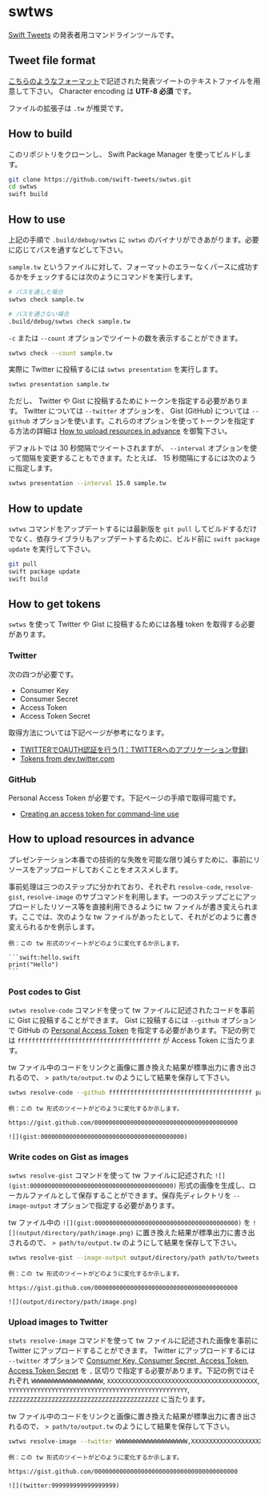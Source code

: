 # swtws

[Swift Tweets](https://swift-tweets.github.io/) の発表者用コマンドラインツールです。

## Tweet file format

[こちらのようなフォーマット](https://gist.github.com/koher/6707cd98ea3a2c29f58c0fdecbe4825c)で記述された発表ツイートのテキストファイルを用意して下さい。 Character encoding は **UTF-8 必須** です。

ファイルの拡張子は `.tw` が推奨です。

## How to build

このリポジトリをクローンし、 Swift Package Manager を使ってビルドします。

```bash
git clone https://github.com/swift-tweets/swtws.git
cd swtws
swift build
```

## How to use

上記の手順で `.build/debug/swtws` に `swtws` のバイナリができあがります。必要に応じてパスを通すなどして下さい。

`sample.tw` というファイルに対して、フォーマットのエラーなくパースに成功するかをチェックするには次のようにコマンドを実行します。

```bash
# パスを通した場合
swtws check sample.tw

# パスを通さない場合
.build/debug/swtws check sample.tw
```

`-c` または `--count` オプションでツイートの数を表示することができます。

```bash
swtws check --count sample.tw
```

実際に Twitter に投稿するには `swtws presentation` を実行します。

```bash
swtws presentation sample.tw
```

ただし、 Twitter や Gist に投稿するためにトークンを指定する必要があります。 Twitter については `--twitter` オプションを、 Gist (GitHub) については `--github` オプションを使います。これらのオプションを使ってトークンを指定する方法の詳細は [How to upload resources in advance](#how-to-upload-resources-in-advance) を御覧下さい。

デフォルトでは 30 秒間隔でツイートされますが、 `--interval` オプションを使って間隔を変更することもできます。たとえば、 15 秒間隔にするには次のように指定します。

```bash
swtws presentation --interval 15.0 sample.tw
```

## How to update

`swtws` コマンドをアップデートするには最新版を `git pull` してビルドするだけでなく、依存ライブラリもアップデートするために、ビルド前に `swift package update` を実行して下さい。

```bash
git pull
swift package update
swift build
```

## How to get tokens

`swtws` を使って Twitter や Gist に投稿するためには各種 token を取得する必要があります。

### Twitter

次の四つが必要です。

- Consumer Key
- Consumer Secret
- Access Token
- Access Token Secret

取得方法については下記ページが参考になります。

- [TWITTERでOAUTH認証を行う(1：TWITTERへのアプリケーション登録)](http://techbooster.org/android/mashup/4525/)
- [Tokens from dev.twitter.com](https://dev.twitter.com/oauth/overview/application-owner-access-tokens)

### GitHub

Personal Access Token が必要です。下記ページの手順で取得可能です。

- [Creating an access token for command-line use](https://help.github.com/articles/creating-an-access-token-for-command-line-use/)

## How to upload resources in advance

プレゼンテーション本番での技術的な失敗を可能な限り減らすために、事前にリソースをアップロードしておくことをオススメします。

事前処理は三つのステップに分かれており、それぞれ `resolve-code`, `resolve-gist`, `resolve-image` のサブコマンドを利用します。一つのステップごとにアップロードしたリソース等を直接利用できるように tw ファイルが書き変えられます。ここでは、次のような tw ファイルがあったとして、それがどのように書き変えられるかを例示します。

    例：この tw 形式のツイートがどのように変化するか示します。

    ```swift:hello.swift
    print("Hello")
    ```

### Post codes to Gist

`swtws resolve-code` コマンドを使って tw ファイルに記述されたコードを事前に Gist に投稿することができます。 Gist に投稿するには `--github` オプションで GitHub の [Personal Access Token](https://github.com/settings/tokens) を指定する必要があります。下記の例では `ffffffffffffffffffffffffffffffffffffffff` が Access Token に当たります。

tw ファイル中のコードをリンクと画像に置き換えた結果が標準出力に書き出されるので、 `> path/to/output.tw` のようにして結果を保存して下さい。

```bash
swtws resolve-code --github ffffffffffffffffffffffffffffffffffffffff path/to/tweets.tw > path/to/output.tw
```

    例：この tw 形式のツイートがどのように変化するか示します。

    https://gist.github.com/0000000000000000000000000000000000000000

    ![](gist:0000000000000000000000000000000000000000)

### Write codes on Gist as images

`swtws resolve-gist` コマンドを使って tw ファイルに記述された `![](gist:0000000000000000000000000000000000000000)` 形式の画像を生成し、ローカルファイルとして保存することができます。保存先ディレクトリを `--image-output` オプションで指定する必要があります。

tw ファイル中の `![](gist:0000000000000000000000000000000000000000)` を `![](output/directory/path/image.png)` に置き換えた結果が標準出力に書き出されるので、 `> path/to/output.tw` のようにして結果を保存して下さい。

```bash
swtws resolve-gist --image-output output/directory/path path/to/tweets.tw > path/to/output.tw
```

    例：この tw 形式のツイートがどのように変化するか示します。

    https://gist.github.com/0000000000000000000000000000000000000000

    ![](output/directory/path/image.png)

### Upload images to Twitter

`stwts resolve-image` コマンドを使って tw ファイルに記述された画像を事前に Twitter にアップロードすることができます。 Twitter にアップロードするには `--twitter` オプションで [Consumer Key, Consumer Secret, Access Token, Access Token Secret](https://dev.twitter.com/oauth/overview/single-user) を `,` 区切りで指定する必要があります。下記の例ではそれぞれ `WWWWWWWWWWWWWWWWWWWW`, `XXXXXXXXXXXXXXXXXXXXXXXXXXXXXXXXXXXXXXXXXX`, `YYYYYYYYYYYYYYYYYYYYYYYYYYYYYYYYYYYYYYYYYYYYYYYYYY`, `ZZZZZZZZZZZZZZZZZZZZZZZZZZZZZZZZZZZZZZZZZZ` に当たります。

tw ファイル中のコードをリンクと画像に置き換えた結果が標準出力に書き出されるので、 `> path/to/output.tw` のようにして結果を保存して下さい。

```bash
swtws resolve-image --twitter WWWWWWWWWWWWWWWWWWWW,XXXXXXXXXXXXXXXXXXXXXXXXXXXXXXXXXXXXXXXXXX,YYYYYYYYYYYYYYYYYYYYYYYYYYYYYYYYYYYYYYYYYYYYYYYYYY,ZZZZZZZZZZZZZZZZZZZZZZZZZZZZZZZZZZZZZZZZZZ path/to/tweets.tw > path/to/output.tw
```

    例：この tw 形式のツイートがどのように変化するか示します。

    https://gist.github.com/0000000000000000000000000000000000000000

    ![](twitter:999999999999999999)
